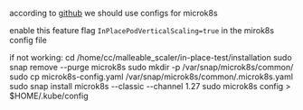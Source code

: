 according to [github](https://github.com/canonical/microk8s/issues/4355) we should use configs for microk8s


enable this feature flag `InPlacePodVerticalScaling=true` in the mirok8s config file

if not working:
cd /home/cc/malleable_scaler/in-place-test/installation
sudo snap remove --purge microk8s
sudo mkdir -p /var/snap/microk8s/common/
sudo cp microk8s-config.yaml /var/snap/microk8s/common/.microk8s.yaml
sudo snap install microk8s --classic --channel 1.27
sudo microk8s config > $HOME/.kube/config
